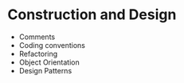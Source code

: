# Construction and Design

- Comments
- Coding conventions
- Refactoring
- Object Orientation
- Design Patterns

